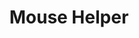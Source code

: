﻿---
lang: en
title: Mouse Helper
sections:
  - section_id: main
    type: section_hero
    image: /:pagelang:/images/welcome.png
    image_alt: Bienvenido a Mouse Helper, tu asistente para el ratón
    title: Mouse Helper 3.0
    content: >-
        ***MouseHelper*** is a free software suite of little helpers, which is available for Windows Operating System (7 and above)
         
        The original ***MouseHelper*** v2.0 has been joined by more helpers this time, allowing you to improve mouse and keyboard handling
    actions:
      - label: Download
        url: /:pagelang:/download
        style: primary
        has_icon: false
        icon: arrow-left
        icon_position: left
        new_window: false
        no_follow: false
        type: action
      - label: Donate!
        url: https://www.anapar.org/socio/haz-un-donativo/
        style: secondary
  - section_id: features
    type: section_features
    background: gray
    title: Features
    subtitle: >-
      Improves mouse and keyboard stability even if your hand is shaking
    features:
      - title: MouseHelper
        image: /:pagelang:/images/MouseHelper/0.png
        image_alt: Control the mouse pointer
        content: >-
          With ***MouseHelper*** you can control the speed of the mouse, the time it takes to press its buttons or drag and drop operations
        actions:
          - label: Learn more
            url: /:pagelang:/mouseHelperFeatures
            style: secondary
            has_icon: true
            icon: arrow-right
            icon_position: right
      - title: MouseJoyHelper
        image: /:pagelang:/images/MouseJoyHelper/0.png
        image_alt: MouseJoyHelper
        content: >-
          With ***MouseJoyHelper*** you can control the mouse with a joystick

        actions:
          - label: Learn more
            url: /:pagelang:/mouseJoyHelperFeatures
            style: secondary
            has_icon: true
            icon: arrow-right
            icon_position: right
      - title: KeyBoardHelper & MouseKeysHelper
        image: /:pagelang:/images/KeyBoardHelper1/0.png
        image_alt: KeyBoardHelper & MouseKeysHelper
        content: >-
          With ***KeyBoardHelper*** & ***MouseKeysHelper***  you will control the keystrokes and move the mouse using your keyboard
        actions:
          - label: Learn more
            url: /:pagelang:/keyboardHelperFeatures
            style: secondary
            has_icon: true
            icon: arrow-right
            icon_position: right
      - title: MiniHelpers
        image: /:pagelang:/images/MiniHelpers/0.png
        image_alt: MiniHelpers
        content: >-
          The ***MiniHelpers*** are small components that allow you to perform tasks more specialized, and make the most of all the buttons on your joystick
        actions:
          - label: Learn more
            url: /:pagelang:/miniHelperFeatures
            style: secondary
            has_icon: true
            icon: arrow-right
            icon_position: right
      - title: Configure it to your liking
        image: /:pagelang:/images/Configuration/0.png
        image_alt: Setup screen
        content: >-
          ***MouseHelper*** allows you to choose the language, decide whether or not you want it to start when Windows does it or even run it in Administrator mode, to do it without restrictions
  - section_id: make-a-donation
    type: section_cta
    title: ¡Haz una donación!
    subtitle: >-
         This sofware is free to run and distribute, but you can make a donation to any aid association if you feel like it.

         I suggest you to make it in a Parkinson’s Association, such as [ANAPAR](http://www.anapar.org/) or  [Spanish Parkinson's Federation](https://www.esparkinson.es/)
    actions:
      - label: Dona!
        url: https://www.anapar.org/socio/haz-un-donativo/
        style: primary
seo:
  title: Mouse Helper
  description: The preview of MouseHelper
  extra:
    - name: 'og:type'
      value: website
      keyName: property
    - name: 'og:title'
      value: Mouse Helper
      keyName: property
    - name: 'og:description'
      value: Your mouse assistant
      keyName: property
    - name: 'og:image'
      value: :pagelang:/images/feature0.png
      keyName: property
      relativeUrl: true
    - name: 'twitter:card'
      value: summary_large_image
    - name: 'twitter:title'
      value: Mouse Helper
    - name: 'twitter:description'
      value: Your mouse assistant
    - name: 'twitter:image'
      value: :pagelang:/images/feature0.png
      relativeUrl: true
layout: landing
---
